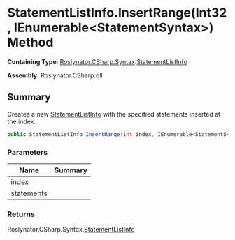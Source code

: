 # StatementListInfo\.InsertRange\(Int32, IEnumerable\<StatementSyntax>\) Method

**Containing Type**: [Roslynator.CSharp.Syntax](../../README.md)\.[StatementListInfo](../README.md)

**Assembly**: Roslynator\.CSharp\.dll

## Summary

Creates a new [StatementListInfo](../README.md) with the specified statements inserted at the index\.

```csharp
public StatementListInfo InsertRange(int index, IEnumerable<StatementSyntax> statements)
```

### Parameters

| Name | Summary |
| ---- | ------- |
| index | |
| statements | |

### Returns

Roslynator\.CSharp\.Syntax\.[StatementListInfo](../README.md)

